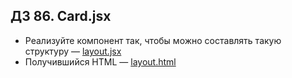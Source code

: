 ## ДЗ 86. Card.jsx
- Реализуйте компонент <Card> так, чтобы можно составлять такую структуру — [layout.jsx](https://github.com/junjun-it-courses/react-hw/blob/master/task-12/layout.jsx)
- Получившийся HTML — [layout.html](https://github.com/junjun-it-courses/react-hw/blob/master/task-12/layout.html)